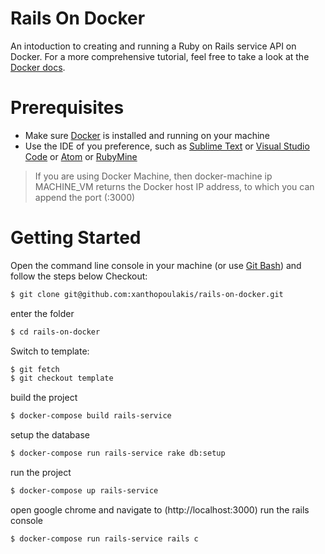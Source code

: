 # Rails On Docker
An intoduction to creating and running a Ruby on Rails service API on Docker. For a more comprehensive tutorial, feel free to take a look at the  [Docker docs](https://docs.docker.com/compose/rails/#restart-the-application).
# Prerequisites
  - Make sure [Docker](https://docs.docker.com/docker-for-windows/install/) is installed and running on your machine
  - Use the IDE of you preference, such as [Sublime Text](https://www.sublimetext.com/) or [Visual Studio Code](https://code.visualstudio.com/) or [Atom](https://atom.io/) or [RubyMine](https://www.jetbrains.com/ruby/)
>If you are using Docker Machine, then docker-machine ip MACHINE_VM returns the Docker host IP address, to which you can append the port (<Docker-Host-IP>:3000)
# Getting Started
Open the command line console in your machine (or use [Git Bash](https://gitforwindows.org/)) and follow the steps below
Checkout:
```sh
$ git clone git@github.com:xanthopoulakis/rails-on-docker.git
```
enter the folder
```sh
$ cd rails-on-docker
```
Switch to template:
```sh
$ git fetch
$ git checkout template
```
build the project
```sh
$ docker-compose build rails-service
```
setup the database
```sh
$ docker-compose run rails-service rake db:setup
```
run the project
```sh
$ docker-compose up rails-service
```
open google chrome and navigate to (http://localhost:3000)
run the rails console
```sh
$ docker-compose run rails-service rails c
```